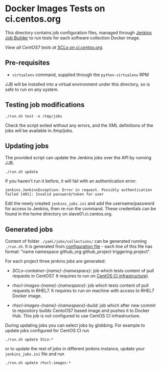 # Docker Images Tests on ci.centos.org

This directory contains job configuration files, managed through [Jenkins Job
Builder](http://ci.openstack.org/jenkins-job-builder/) to run tests for each
software collection Docker image.

*View all CentOS7 tests at [SCLo on ci.centos.org](https://ci.centos.org/view/SCLo/).*

## Pre-requisites

* `virtualenv` command, supplied through the `python-virtualenv` RPM

JJB will be installed into a virtual environment under this directory, so is
safe to run on any system.

## Testing job modifications

    ./run.sh test -o /tmp/jobs

Check the script exited without any errors, and the XML definitions of the jobs
will be available in /tmp/jobs.

## Updating jobs

The provided script can update the Jenkins jobs over the API by running JJB.

    ./run.sh update

If you haven't run it before, it will fail with an authentication error:

    jenkins.JenkinsException: Error in request. Possibly authentication failed [401]: Invalid password/token for user

Edit the newly created `jenkins_jobs.ini` and add the username/password for
access to Jenkins, then re-run the command.  These credentials can be found in
the home directory on slave01.ci.centos.org.

## Generated jobs

Content of folder `./yaml/jobs/collections/` can be generated running `./run.sh`. It is generated from [configuration file](https://github.com/sclorg/rhscl-container-ci/blob/master/centos-ci-jenkins/configuration) - each line of this file has format: "name namespace github_org github_project triggering project".

For each project three jenkins jobs are generated:

* *SCLo-container-{name}-{namespace}*: job which tests content of pull requests in CentOS7. It requires to run on [CentOS CI infrastructure](https://ci.centos.org)).

* *rhscl-images-{name}-{namespace}*: job which tests content of pull requests in RHEL7. It requires to run on machine with access to RHEL7 Docker image.

* *rhscl-images-{name}-{namespace}-build*: job which after new commit to repository builds CentoOS7 based image and pushes it to Docker Hub. This job is *not* configured to use CentOS CI infrastructure.


During updating jobs you can select jobs by globbing. For example to update jobs configured for CentOS CI run

    ./run.sh update SCLo-*

or to update the rest of jobs in different jenkins instance, update your `jenkins_jobs.ini` file and run

    ./run.sh update rhscl-images-*
